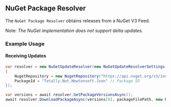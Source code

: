 ## NuGet Package Resolver

The `NuGet Package Resolver` obtains releases from a NuGet V3 Feed.  

Note: *The NuGet implementation does not support delta updates.* 

### Example Usage

#### Receiving Updates
```csharp
var resolver = new NuGetUpdateResolver(new NuGetUpdateResolverSettings()
{
    NugetRepository = new NugetRepository("https://api.nuget.org/v3/index.json"), // Index URL
    PackageId = "Totally.Not.Newtonsoft.Json" // Package ID
});

var versions = await resolver.GetPackageVersionsAsync();
await resolver.DownloadPackageAsync(versions[0], packageFilePath, new ReleaseMetadataVerificationInfo() { FolderPath = this.OutputFolder });
```